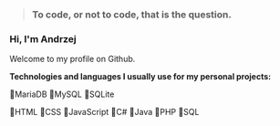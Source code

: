 > ### To code, or not to code, that is the question. 

### Hi, I'm Andrzej
Welcome to my profile on Github.



**Technologies and languages I usually use for my personal projects:** 

:small_orange_diamond:MariaDB :small_orange_diamond:MySQL :small_orange_diamond:SQLite

:small_blue_diamond:HTML :small_blue_diamond:CSS :small_blue_diamond:JavaScript :small_blue_diamond:C# :small_blue_diamond:Java :small_blue_diamond:PHP :small_blue_diamond:SQL 

<!--
- 👋 Hi, I’m @and-fr
- 👀 I’m interested in ...
- 🌱 I’m currently learning ...
- 💞️ I’m looking to collaborate on ...
- 📫 How to reach me ...
-->

<!---
and-fr/and-fr is a ✨ special ✨ repository because its `README.md` (this file) appears on your GitHub profile.
You can click the Preview link to take a look at your changes.
--->
